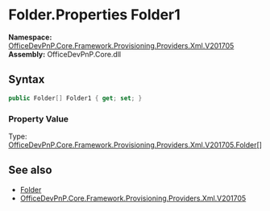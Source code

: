# Folder.Properties Folder1
  

**Namespace:** [OfficeDevPnP.Core.Framework.Provisioning.Providers.Xml.V201705](OfficeDevPnP.Core.Framework.Provisioning.Providers.Xml.V201705.md)  
**Assembly:** OfficeDevPnP.Core.dll  
## Syntax
```C#
public Folder[] Folder1 { get; set; }
```

### Property Value
Type: [OfficeDevPnP.Core.Framework.Provisioning.Providers.Xml.V201705.Folder[]](OfficeDevPnP.Core.Framework.Provisioning.Providers.Xml.V201705.Folder.md)  

## See also
- [Folder](OfficeDevPnP.Core.Framework.Provisioning.Providers.Xml.V201705.Folder.md) 
- [OfficeDevPnP.Core.Framework.Provisioning.Providers.Xml.V201705](OfficeDevPnP.Core.Framework.Provisioning.Providers.Xml.V201705.md) 
